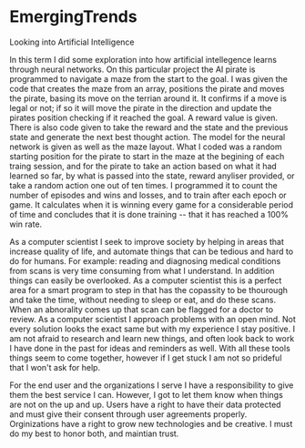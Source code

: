 # EmergingTrends
Looking into Artificial Intelligence 

In this term I did some exploration into how artificial intellegence learns through neural networks.  On this particular project the AI pirate is programmed to navigate a maze from the start to the goal.  I was given the code that creates the maze from an array, positions the pirate and moves the pirate, basing its move on the terrian around it.  It confirms if a move is legal or not; if so it will move the pirate in the direction and update the pirates position checking if it reached the goal.  A reward value is given.  There is also code given to take the reward and the state and the previous state and generate the next best thought action.  The model for the neural network is given as well as the maze layout.  What I coded was a random starting position for the pirate to start in the maze at the begining of each traing session, and for the pirate to take an action based on what it had learned so far, by what is passed into the state, reward anyliser provided, or take a random action one out of ten times.  I programmed it to count the number of episodes and wins and losses, and to train after each epoch or game.  It calculates when it is winning every game for a considerable period of time and concludes that it is done training -- that it has reached a 100% win rate.

As a computer scientist I seek to improve society by helping in areas that increase quality of life, and automate things that can be tedious and hard to do for humans.  For example: reading and diagnosing medical conditions from scans is very time consuming from what I understand.  In addition things can easily be overlooked.  As a computer scientist this is a perfect area for a smart program to step in that has the copassity to be thourough and take the time, without needing to sleep or eat, and do these scans.  When an abnorality comes up that scan can be flagged for a doctor to review.  As a computer scientist I approach problems with an open mind.  Not every solution looks the exact same but with my experience I stay positive.  I am not afraid to research and learn new things, and often look back to work I have done in the past for ideas and reminders as well.  With all these tools things seem to come together, however if I get stuck I am not so prideful that I won't ask for help.

For the end user and the organizations I serve I have a responsibility to give them the best service I can.  However, I got to let them know when things are not on the up and up.  Users have a right to have their data protected and must give their consent through user agreements properly.  Orginizations have a right to grow new technologies and be creative.  I must do my best to honor both, and maintian trust.  
